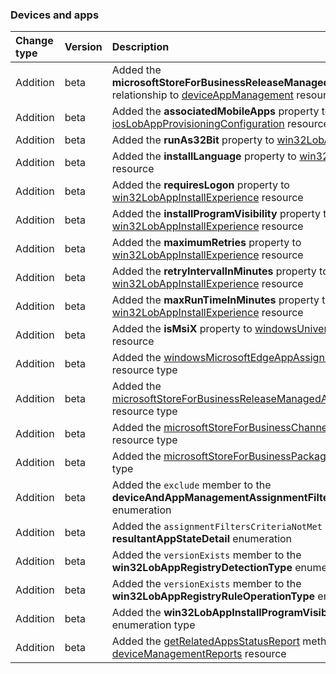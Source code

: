 ### Devices and apps

| **Change type** | **Version** | **Description** |
|:---|:---|:---|
|Addition|beta|Added the **microsoftStoreForBusinessReleaseManagedAppTemplates** relationship to [deviceAppManagement](https://docs.microsoft.com/en-us/graph/api/resources/intune-deviceAppManagement?view=graph-rest-beta) resource|
|Addition|beta|Added the **associatedMobileApps** property to [iosLobAppProvisioningConfiguration](https://docs.microsoft.com/en-us/graph/api/resources/intune-iosLobAppProvisioningConfiguration?view=graph-rest-beta) resource|
|Addition|beta|Added the **runAs32Bit** property to [win32LobApp](https://docs.microsoft.com/en-us/graph/api/resources/intune-win32LobApp?view=graph-rest-beta) resource|
|Addition|beta|Added the **installLanguage** property to [win32LobApp](https://docs.microsoft.com/en-us/graph/api/resources/intune-win32LobApp?view=graph-rest-beta) resource|
|Addition|beta|Added the **requiresLogon** property to [win32LobAppInstallExperience](https://docs.microsoft.com/en-us/graph/api/resources/intune-win32LobAppInstallExperience?view=graph-rest-beta) resource|
|Addition|beta|Added the **installProgramVisibility** property to [win32LobAppInstallExperience](https://docs.microsoft.com/en-us/graph/api/resources/intune-win32LobAppInstallExperience?view=graph-rest-beta) resource|
|Addition|beta|Added the **maximumRetries** property to [win32LobAppInstallExperience](https://docs.microsoft.com/en-us/graph/api/resources/intune-win32LobAppInstallExperience?view=graph-rest-beta) resource|
|Addition|beta|Added the **retryIntervalInMinutes** property to [win32LobAppInstallExperience](https://docs.microsoft.com/en-us/graph/api/resources/intune-win32LobAppInstallExperience?view=graph-rest-beta) resource|
|Addition|beta|Added the **maxRunTimeInMinutes** property to [win32LobAppInstallExperience](https://docs.microsoft.com/en-us/graph/api/resources/intune-win32LobAppInstallExperience?view=graph-rest-beta) resource|
|Addition|beta|Added the **isMsiX** property to [windowsUniversalAppX](https://docs.microsoft.com/en-us/graph/api/resources/intune-windowsUniversalAppX?view=graph-rest-beta) resource|
|Addition|beta|Added the [windowsMicrosoftEdgeAppAssignmentSettings](https://docs.microsoft.com/en-us/graph/api/resources/intune-windowsMicrosoftEdgeAppAssignmentSettings?view=graph-rest-beta) resource type|
|Addition|beta|Added the [microsoftStoreForBusinessReleaseManagedAppTemplate](https://docs.microsoft.com/en-us/graph/api/resources/intune-microsoftStoreForBusinessReleaseManagedAppTemplate?view=graph-rest-beta) resource type|
|Addition|beta|Added the [microsoftStoreForBusinessChannelAndRelease](https://docs.microsoft.com/en-us/graph/api/resources/intune-microsoftStoreForBusinessChannelAndRelease?view=graph-rest-beta) resource type|
|Addition|beta|Added the [microsoftStoreForBusinessPackage](https://docs.microsoft.com/en-us/graph/api/resources/intune-microsoftStoreForBusinessPackage?view=graph-rest-beta) resource type|
|Addition|beta|Added the `exclude` member to the **deviceAndAppManagementAssignmentFilterType** enumeration|
|Addition|beta|Added the `assignmentFiltersCriteriaNotMet` member to the **resultantAppStateDetail** enumeration|
|Addition|beta|Added the `versionExists` member to the **win32LobAppRegistryDetectionType** enumeration|
|Addition|beta|Added the `versionExists` member to the **win32LobAppRegistryRuleOperationType** enumeration|
|Addition|beta|Added the **win32LobAppInstallProgramVisibility** enumeration type|
|Addition|beta|Added the [getRelatedAppsStatusReport](https://docs.microsoft.com/en-us/graph/api/intune-deviceManagementReports-getRelatedAppsStatusReport?view=graph-rest-beta) method to the [deviceManagementReports](https://docs.microsoft.com/en-us/graph/api/resources/intune-deviceManagementReports?view=graph-rest-beta) resource|
